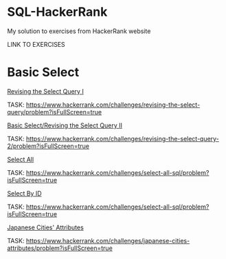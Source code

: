 # SQL-HackerRank
My solution to exercises from HackerRank website

LINK TO EXERCISES

# Basic Select
[Revising the Select Query I](<Basic Select/Revising the Select Query I.sql>)

TASK: https://www.hackerrank.com/challenges/revising-the-select-query/problem?isFullScreen=true

[Basic Select/Revising the Select Query II](<Basic Select/Revising the Select Query II.sql>)

TASK: https://www.hackerrank.com/challenges/revising-the-select-query-2/problem?isFullScreen=true

[Select All](<Basic Select/Select All.sql>)

TASK: https://www.hackerrank.com/challenges/select-all-sql/problem?isFullScreen=true

[Select By ID](<Basic Select/Select By ID.sql>)

TASK: https://www.hackerrank.com/challenges/select-all-sql/problem?isFullScreen=true

[Japanese Cities' Attributes](<Basic Select/Japanese Cities' Attributes.sql>)

TASK: https://www.hackerrank.com/challenges/japanese-cities-attributes/problem?isFullScreen=true
